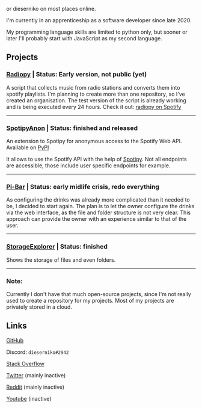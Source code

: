 or dieserniko on most places online. 

I'm currently in an apprenticeship as a software developer since late 2020.

My programming language skills are limited to python only, but sooner or later I'll probably start with JavaScript as my second language.

## Projects

### [Radiopy](https://github.com/radiopy) | Status: Early version, not public (yet)

A script that collects music from radio stations and converts them into spotify playlists.
I'm planning to create more than one repository, so I've created an organisation.
The test version of the script is already working and is being executed every 24 hours.
Check it out: [radiopy on Spotify](https://open.spotify.com/user/31bk3o6pc4ehozimdakaglavex2e)

---

### [SpotipyAnon](https://github.com/dieser-niko/spotipy-anon) | Status: finished and released

An extension to Spotipy for anonymous access to the Spotify Web API.
Available on [PyPI](https://pypi.org/project/spotipy-anon/)

It allows to use the Spotify API with the help of [Spotipy](https://github.com/spotipy-dev/spotipy).
Not all endpoints are accessible, those include user specific endpoints for example.

---

### [Pi-Bar](https://github.com/dieser-niko/pi-bar) | Status: early midlife crisis, redo everything

As configuring the drinks was already more complicated than it needed to be, I decided to start again.
The plan is to let the owner configure the drinks via the web interface, as the file and folder structure is not very clear.
This approach can provide the owner with an experience similar to that of the user.

---

### [StorageExplorer](https://github.com/dieser-niko/StorageExplorer) | Status: finished

Shows the storage of files and even folders.

---

### Note:
Currently I don't have that much open-source projects, since I'm not really used to create a repository for my projects.
Most of my projects are privately stored in a cloud.

## Links
[GitHub](https://github.com/dieser-niko)

Discord: `dieserniko#2942`

[Stack Overflow](https://stackoverflow.com/users/15580216/dieserniko)

[Twitter](https://twitter.com/dieser_niko) (mainly inactive)

[Reddit](https://reddit.com/u/NikoHD203) (mainly inactive)

[Youtube](https://youtube.com/channel/UCvUkk9NjKTNtuTorkba7thw) (inactive)

